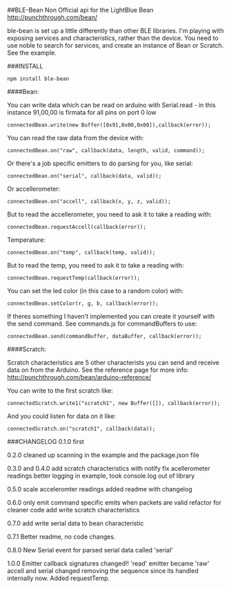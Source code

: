 ##BLE-Bean
Non Official api for the LightBlue Bean http://punchthrough.com/bean/

ble-bean is set up a little differently than other BLE libraries. I'm playing with exposing services and characteristics, rather than the device. You need to use noble to search for services, and create an instance of Bean or Scratch. See the example.

###INSTALL
```
npm install ble-bean
```


####Bean:

You can write data which can be read on arduino with Serial.read - in this instance 91,00,00 is firmata for all pins on port 0 low
```
connectedBean.write(new Buffer([0x91,0x00,0x00]),callback(error));
```

You can read the raw data from the device with:
```
connectedBean.on("raw", callback(data, length, valid, command));

```

Or there's a job specific emitters to do parsing for you, like serial:
```
connectedBean.on("serial", callback(data, valid));

```

Or accellerometer:
```
connectedBean.on("accell", callback(x, y, z, valid));
```

But to read the accellerometer, you need to ask it to take a reading with:
```
connectedBean.requestAccell(callback(error));
```

Temperature:
```
connectedBean.on("temp", callback(temp, valid));
```

But to read the temp, you need to ask it to take a reading with:
```
connectedBean.requestTemp(callback(error));
```

You can set the led color (in this case to a random color) with:
```
connectedBean.setColor(r, g, b, callback(error));
```

If theres something I haven't implemented you can create it yourself with the send command. See commands.js for commandBuffers to use:
```
connectedBean.send(commandBuffer, dataBuffer, callback(error));
```


####Scratch:

Scratch characteristics are 5 other characterists you can send and receive data on from the Arduino. See the reference page for more info: http://punchthrough.com/bean/arduino-reference/

You can write to the first scratch like:
```
connectedScratch.write1("scratch1", new Buffer([]), callback(error));
```

And you could listen for data on it like:
```
connectedScratch.on("scratch1", callback(data));
```


###CHANGELOG
0.1.0
first

0.2.0
cleaned up scanning in the example and the package.json file

0.3.0 and 0.4.0
add scratch characteristics with notify
fix acellerometer readings
better logging in example, took console.log out of library

0.5.0
scale acceleromter readings
added readme with changelog

0.6.0
only emit command specific emits when packets are valid
refactor for cleaner code
add write scratch characteristics

0.7.0
add write serial data to bean characteristic

0.7.1
Better readme, no code changes.

0.8.0
New Serial event for parsed serial data called 'serial'

1.0.0
Emitter callback signatures changed!!
'read' emitter became 'raw'
accell and serial changed removing the sequence since its handled internally now.
Added requestTemp.

